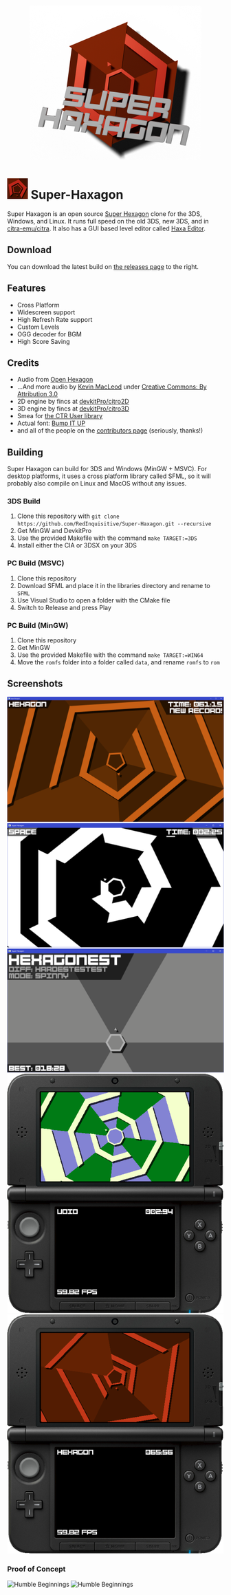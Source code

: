 <p align="center"><img style="text-align:center" src="./media/rendersmall.png" alt="Banner Render" title="Banner Render"/></p>

# ![Icon](./media/icon-3ds.png "Icon") Super-Haxagon

Super Haxagon is an open source [Super Hexagon](http://superhexagon.com/) clone for the 3DS, Windows, and Linux. It runs full speed on the old 3DS, new 3DS, and in [citra-emu/citra](https://github.com/citra-emu/citra). It also has a GUI based level editor called [Haxa Editor](https://github.com/RedInquisitive/Haxa-Editor).

## Download

You can download the latest build on [the releases page](https://github.com/RedInquisitive/Super-Haxagon/releases) to the right.

## Features

 * Cross Platform
 * Widescreen support
 * High Refresh Rate support
 * Custom Levels
 * OGG decoder for BGM
 * High Score Saving
 
## Credits
 * Audio from [Open Hexagon](http://vittorioromeo.info/projects.html)
 * ...And more audio by [Kevin MacLeod](http://incompetech.com/) under [Creative Commons: By Attribution 3.0](http://creativecommons.org/licenses/by/3.0/)
 * 2D engine by fincs at [devkitPro/citro2D](https://github.com/devkitPro/citro2d)
 * 3D engine by fincs at [devkitPro/citro3D](https://github.com/devkitPro/citro3d)
 * Smea for [the CTR User library](https://github.com/devkitPro/libctru)
 * Actual font: [Bump IT UP](http://fontstruct.com/fontstructions/show/155156/bump_it_up)
 * and all of the people on the [contributors page](https://github.com/RedInquisitive/Super-Haxagon/graphs/contributors) (seriously, thanks!)

## Building

Super Haxagon can build for 3DS and Windows (MinGW + MSVC). For desktop platforms, it uses a cross platform library called SFML, so it will probably also compile on Linux and MacOS without any issues.

### 3DS Build

1. Clone this repository with `git clone https://github.com/RedInquisitive/Super-Haxagon.git --recursive`
1. Get MinGW and DevkitPro
1. Use the provided Makefile with the command `make TARGET:=3DS`
1. Install either the CIA or 3DSX on your 3DS

### PC Build (MSVC)

1. Clone this repository
1. Download SFML and place it in the libraries directory and rename to `SFML`
1. Use Visual Studio to open a folder with the CMake file
1. Switch to Release and press Play

### PC Build (MinGW)

1. Clone this repository
1. Get MinGW
1. Use the provided Makefile with the command `make TARGET:=WIN64`
1. Move the `romfs` folder into a folder called `data`, and rename `romfs` to `rom`

## Screenshots

![In Game](./media/Windows_2020-07-10_014324.png "The First Level")
![Death Spiral](./media/Windows_2020-07-10_014604.png "Death Spiral")
![Title Screen](./media/Windows_2020-07-10_014649.png "Title Screen")
![Shapes](./media/testmenu_20161225_2337_00006.png "All shapes and sizes")
![Shapes](./media/testmenu_20161225_2340_00011.png "Super Pentagon")

### Proof of Concept

![Humble Beginnings](./media/scr_2_MERGED.png "Humble Arrow")
![Humble Beginnings](./media/scr_1_MERGED.png "The First Test")
